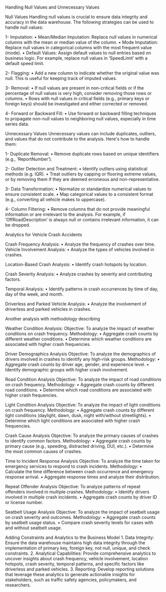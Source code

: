 Handling Null Values and Unnecessary Values

Null Values
Handling null values is crucial to ensure data integrity and accuracy in the data warehouse. The following strategies can be used to handle null values:

1- Imputation:
    • Mean/Median Imputation: Replace null values in numerical columns with the mean or median value of the column.
    • Mode Imputation: Replace null values in categorical columns with the most frequent value (mode).
    • Default Values: Assign default values to null entries based on business logic. For example, replace null values in ‘SpeedLimit’ with a default speed limit.

2- Flagging:
    • Add a new column to indicate whether the original value was null. This is useful for keeping track of imputed values.

3- Removal:
    • If null values are present in non-critical fields or if the percentage of null values is very high, consider removing those rows or columns.
    • Rows with null values in critical fields (e.g., primary keys or foreign keys) should be investigated and either corrected or removed.

4- Forward or Backward Fill:
    • Use forward or backward filling techniques to propagate non-null values to neighboring null values, especially in time series data.



Unnecessary Values
Unnecessary values can include duplicates, outliers, and values that do not contribute to the analysis. Here's how to handle them:

1- Duplicate Removal:
    • Remove duplicate rows based on unique identifiers (e.g., ‘ReportNumber’).

2- Outlier Detection and Treatment:
    • Identify outliers using statistical methods (e.g. IQR).
    • Treat outliers by capping or flooring extreme values, or by removing them if they are deemed erroneous and non-representative.

3- Data Transformation:
    • Normalize or standardize numerical values to ensure consistent scale.
    • Map categorical values to a consistent format (e.g., converting all vehicle makes to uppercase).

4- Column Filtering:
    • Remove columns that do not provide meaningful information or are irrelevant to the analysis. For example, if ‘OffRoadDescription’ is always null or contains irrelevant information, it can be dropped.


Analytics for Vehicle Crash Accidents
  
Crash Frequency Analysis:
    • Analyze the frequency of crashes over time.
Vehicle Involvement Analysis:
    • Analyze the types of vehicles involved in crashes.


Location-Based Crash Analysis:
    • Identify crash hotspots by location.


Crash Severity Analysis:
    • Analyze crashes by severity and contributing factors.


Temporal Analysis:
    • Identify patterns in crash occurrences by time of day, day of the week, and month.


Driverless and Parked Vehicle Analysis:
    • Analyze the involvement of driverless and parked vehicles in crashes.


Another analysis with methodology describing

Weather Condition Analysis: 
Objective: To analyze the impact of weather conditions on crash frequency.
Methodology:
    • Aggregate crash counts by different weather conditions.
    • Determine which weather conditions are associated with higher crash frequencies.

Driver Demographics Analysis
Objective: To analyze the demographics of drivers involved in crashes to identify any high-risk groups.
Methodology:
    • Aggregate crash counts by driver age, gender, and experience level.
    • Identify demographic groups with higher crash involvement.

Road Condition Analysis
Objective: To analyze the impact of road conditions on crash frequency.
Methodology:
    • Aggregate crash counts by different road conditions.
    • Determine which road conditions are associated with higher crash frequencies.

Light Condition Analysis
Objective: To analyze the impact of light conditions on crash frequency.
Methodology:
    • Aggregate crash counts by different light conditions (daylight, dawn, dusk, night with/without streetlights).
    • Determine which light conditions are associated with higher crash frequencies.

Crash Cause Analysis
Objective: To analyze the primary causes of crashes to identify common factors.
Methodology:
    • Aggregate crash counts by primary cause (e.g., speeding, distracted driving, DUI, etc.).
    • Determine the most common causes of crashes.

Time to Incident Response Analysis
Objective: To analyze the time taken for emergency services to respond to crash incidents.
Methodology:
    • Calculate the time difference between crash occurrence and emergency response arrival.
    • Aggregate response times and analyze their distribution.

Repeat Offender Analysis
Objective: To analyze patterns of repeat offenders involved in multiple crashes.
Methodology:
    • Identify drivers involved in multiple crash incidents.
    • Aggregate crash counts by driver ID or license number.

Seatbelt Usage Analysis
Objective: To analyze the impact of seatbelt usage on crash severity and outcomes.
Methodology:
    • Aggregate crash counts by seatbelt usage status.
    • Compare crash severity levels for cases with and without seatbelt usage.




Adding Constraints and Analytics to the Business Model
    1. Data Integrity: Ensure the data warehouse maintains high data integrity through the implementation of primary key, foreign key, not null, unique, and check constraints.
    2. Analytical Capabilities: Provide comprehensive analytics to uncover insights about crash frequency, vehicle involvement, location hotspots, crash severity, temporal patterns, and specific factors like driverless and parked vehicles.
    3. Reporting: Develop reporting solutions that leverage these analytics to generate actionable insights for stakeholders, such as traffic safety agencies, policymakers, and researchers.

